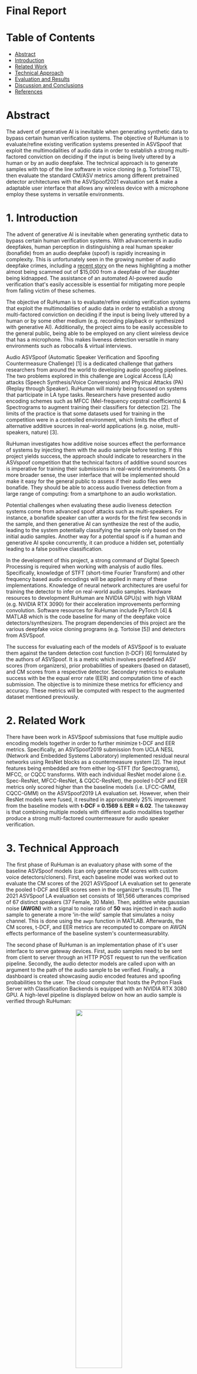 # Final Report
# Table of Contents
* [Abstract](#abstract)
* [Introduction](#1-introduction)
* [Related Work](#2-related-work)
* [Technical Approach](#3-technical-approach)
* [Evaluation and Results](#4-evaluation-and-results)
* [Discussion and Conclusions](#5-discussion-and-conclusions)
* [References](#6-references)

# Abstract
The advent of generative AI is inevitable when generating synthetic data to bypass certain human verification systems. The objective of RuHuman is to evaluate/refine existing verification systems presented in ASVSpoof that exploit the multimodalities of audio data in order to establish a strong multi-factored conviction on deciding if the input is being lively uttered by a human or by an audio deepfake. The technical approach is to generate samples with top of the line software in voice cloning (e.g. TortoiseTTS), then evaluate the standard CM/ASV metrics among different pretrained detector architectures with the ASVSpoof2021 evaluation set & make a adaptable user interface that allows any wireless device with a microphone employ these systems in versatile environments.

# 1. Introduction
The advent of generative AI is inevitable when generating synthetic data to bypass certain human verification systems. With advancements in audio deepfakes, human perception in distinguishing a real human speaker (bonafide) from an audio deepfake (spoof) is rapidly increasing in complexity. This is unfortunately seen in the growing number of audio deepfake crimes, including a [recent story](https://www.youtube.com/watch?v=Dfo2MMGZTvU) on the news highlighting a mother almost being scammed out of $15,000 from a deepfake of her daughter being kidnapped. The assistance of an automated AI-powered audio verification that's easily accessible is essential for mitigating more people from falling victim of these schemes.

The objective of RuHuman is to evaluate/refine existing verification systems that exploit the multimodalities of audio data in order to establish a strong multi-factored conviction on deciding if the input is being lively uttered by a human or by some other medium (e.g. recording playback or synthesized with generative AI). Additionally, the project aims to be easily accessible to the general public, being able to be employed on any client wireless device that has a microphone. This makes liveness detection versatile in many environments such as robocalls & virtual interviews.

Audio ASVSpoof (Automatic Speaker Verification and Spoofing Countermeasure Challenge) [1] is a dedicated challenge that gathers researchers from around the world to developing audio spoofing pipelines. The two problems explored in this challenge are Logical Access (LA) attacks (Speech Synthesis/Voice Conversions) and Physical Attacks (PA) (Replay through Speaker). RuHuman will mainly being focused on systems that participate in LA type tasks. Researchers have presented audio encoding schemes such as MFCC (Mel-frequency cepstral coefficients) & Spectrograms to augment training their classifiers for detection [2]. The limits of the practice is that some datasets used for training in the competition were in a controlled environment, which limits the effect of alternative additive sources in real-world applications (e.g. noise, multi-speakers, nature) [3].

RuHuman investigates how additive noise sources effect the performance of systems by injecting them with the audio sample before testing. If this project yields success, the approach should indicate to researchers in the ASVspoof competition that the technical factors of additive sound sources is imperative for training their submissions in real-world environments. On a more broader sense, the user interface that will be implemented should make it easy for the general public to assess if their audio files were bonafide. They should be able to access audio liveness detection from a large range of computing: from a smartphone to an audio workstation.

Potential challenges when evaluating these audio liveness detection systems come from advanced spoof attacks such as multi-speakers. For instance, a bonafide speaker can utter a words for the first few seconds in the sample, and then generative AI can synthesize the rest of the audio, leading to the system potentially classifying the sample only based on the initial audio samples. Another way for a potential spoof is if a human and generative AI spoke concurrently, it can produce a hidden set, potentially leading to a false positive classification. 

In the development of this project, a strong command of Digital Speech Processing is required when working with analysis of audio files. Specifically, knowledge of STFT (short-time Fourier Transform) and other frequency based audio encodings will be applied in many of these implementations. Knowledge of neural network architectures are useful for training the detector to infer on real-world audio samples. Hardware resources to development RuHuman are NVIDIA GPU(s) with high VRAM (e.g. NVIDIA RTX 3090) for their acceleration improvements performing convolution. Software resources for RuHuman include PyTorch [4] & MATLAB which is the code baseline for many of the deepfake voice detectors/synthesizers. The program dependencies of this project are the various deepfake voice cloning programs (e.g. Tortoise [5]) and detectors from ASVSpoof.

The success for evaluating each of the models of ASVSpoof is to evaluate them against the tandem detection cost function (t-DCF) [6] formulated by the authors of ASVSpoof. It is a metric which involves predefined ASV scores (from organizers), prior probabilities of speakers (based on dataset), and CM scores from a respective detector. Secondary metrics to evaluate success with be the equal error rate (EER) and computation time of each submission. The objective is to minimize these metrics for efficiency and accuracy. These metrics will be computed with respect to the augmented dataset mentioned previously.

# 2. Related Work

There have been work in ASVSpoof submissions that fuse multiple audio encoding models together in order to further minimize t-DCF and EER metrics. Specifically, an ASVSpoof2019 submission from UCLA NESL (Network and Embedded Systems Laboratory) implemented residual neural networks using ResNet blocks as a countermeasure system [2]. The input features being embedded are from either log-STFT (for Spectrograms), MFCC, or CQCC transforms. With each individual ResNet model alone (i.e. Spec-ResNet, MFCC-ResNet, & CQCC-ResNet), the pooled t-DCF and EER metrics only scored higher than the baseline models (i.e. LFCC-GMM, CQCC-GMM) on the ASVSpoof2019 LA evaluation set. However, when their ResNet models were fused, it resulted in approximately 25% improvement from the baseline models with **t-DCF = 0.1569** & **EER = 6.02**. The takeaway is that combining multiple models with different audio modalities together produce a strong multi-factored countermeasure for audio speaker verification. 

# 3. Technical Approach

The first phase of RuHuman is an evaluatory phase with some of the baseline ASVSpoof models (can only generate CM scores with custom voice detectors/cloners). First, each baseline model was worked out to evaluate the CM scores of the 2021 ASVSpoof LA evaluation set to generate the pooled t-DCF and EER scores seen in the organizer's results [1]. The 2021 ASVSpoof LA evaluation set consists of 181,566 utterances comprised of 67 distinct speakers (37 Female, 30 Male). Then, additive white gaussian noise **(AWGN)** with a signal to noise ratio of **50** was injected in each audio sample to generate a more 'in-the wild' sample that simulates a noisy channel. This is done using the <code>awgn</code> function in MATLAB. Afterwards, the CM scores, t-DCF, and EER metrics are recomputed to compare on AWGN effects performance of the baseline system's countermeasurablity.

The second phase of RuHuman is an implementation phase of it's user interface to serve gateway devices. First, audio samples need to be sent from client to server through an HTTP POST request to run the verification pipeline. Secondly, the audio detector models are called upon with an argument to the path of the audio sample to be verified. Finally, a dashboard is created showcasing audio encoded features and spoofing probabilities to the user. The cloud computer that hosts the Python Flask Server with Classification Backends is equipped with an NVIDIA RTX 3080 GPU. A high-level pipeline is displayed below on how an audio sample is verified through RuHuman:
<p align="center">
  <img src='./docs/media/RuHumanHighLevelDiagram.jpg' width='50%'>
</p>

## Overview of Cloners
**Tortoise [5]** is a multi-voice text to speech synthesis model which relies on autoregressive decoders, a text to audio text transformer known as CLVP (Contrastive Learning Voice Pretrained Transformer), and a DDPM (Denoising Diffusion Probabilistic Models). It synthesizes the prompt input by first passing it through CLVP to retrieve the optimal speech candidate given the prompt, then transforms it into a Mel Spectrogram which finally converts to an audio sample by using a vocoder. The optimization to generate semantically realistic outputs is by finetuning the autoregressive model in the latent space which has higher feature resolution then when discrete. The combination of models were trained on over 49,000 hours of data from known TTS datasets (LibriTTS,HiFiTTS) in addition to parsed samples from audiobooks and podcasts. Testing for RuHuman was done by inferencing on the default voice models found on it's GitHub repository [11]. 

**Apple Personal Voice [7]** is a personalized propietary voice cloner that has been released for the latest (at time of writing) version of iOS/macOS devices. It allows for synthesis of personal voices by taking in 150 locally recorded bonafide utterances (around 15 mins in length) from the user. Training the model is done locally on the device and takes several hours to complete the model (due to how it's computed). Once completed the user can synthesize text to speech of their own personal voice to be lively uttered through their device. Due to the nature of how new the feature is and being restrictive to Apple devices (at time of writing), exporting the model and even it's samples is a bit tedious (i.e. by converting a screen recorded video into audio).  Thus, only a qualitative assesment is done with human perception (trained with author's personal voice) with some individual samples pass through RuHuman's user interface for testing.

## Overview of Detectors
**LFCC-GMM/CQCC-GMM [9]** are baseline countermeasure systems from ASVSpoof that rely on Gaussian Mixture Models for clustering an input sample into a distribution that is comprised of the linear combination of normal distributions (model uses 512 distributions). The weights of each normal distribution is determined by the Expectation-Maximisation (EM) algorithm which add up to one. It outputs the log-likelihood ratio (LLR) between being bonafide over being spoofed. LFCC (Linear Frequency Cepstral Coefficients) is an audio feature which maps frequency powers through a linear filter bank (LFCC-GMM has 70 filters) whose representation is taking the DCT of the log of the coefficients. CQCC (Constant Q Cepstral Coefficient) is a similar audio feature which maps frequency powers through the constant Q transform, then take the DCT of the log of it's coefficients (CQCC-GMM uses 19 coefficients). Feature encoding using cepstral features are important because it emphasizes frequency components use for speaker utterance (i.e. CQCC emphasis more spectro/temporal resolution at lower/higher frequencies).

**RawNet2 [10]** is an end to end raw audio spoofing pipeline from ASVSpoof that relies on neural networks for classifying between bonafide and spoofed utterances. The initial layer is encoded through a Mel Sinc filter bank because of it's frequency emphasis for anti-spoofing. The input is truncated to 64,000 samples (4 seconds assuming 16Khz sampling rate) as a means of control through the input layer. Afterwards, it is passed through a sequence of ResBlock layers with skip connection and feature map scaling (FMS) to enable classification of discriminative information with attention. Finally, the model output, represented as a two-class likelihood between bonafide and spoof, is constructed by passing the res blocks output to a GRU (Gate-Recurrent Unit) and a fully connected layer. It's baseline performance compared to the GMM models improved with lower pooled EER and t-DCF metrics.

All baseline models from ASVSpoof outlined above were pretrained on the ASVSpoof2019 LA training set [3]. It consists of 25,380 samples, partitioned from 20/107 distinct speakers from the total dataset.

Out of concern that **Tortoise [5]** might be ethically misused, the authors developed a countermeasure against the main cloner in order to produce the likelihood that a sample was generated by the program. The classifier architecture [11] is an audio mini encoder with a classifier head which consists of a Res block (containing normalization, sigmoid activation and 1D convolution) that goes through cross-entropy loss to return the probability of the audio sample being generated by TortoiseTTS. It compensates with noise by distributing 20% of the sample's probability mass to the labels during initialization. RuHuman considers the classifier from Tortoise as an 'Out in the Wild' detector model since it was trained on a huge dataset as outlined in the previous section of it's counterpart.

## Overview of User Interface 
The user interface is implemented in Python Flask to server an HTTPS Web App for RuHuman. The front-end consists of two options to upload an audio sample: by recording live or uploading an audio sample. Recording a live sample is achieved by utilizing the <code>getUserMedia()</code> and <code>MediaRecorder()</code> function and saving a blob to an HTML form. Uploading an audio file is simply creating an HTML form and allowing file inputs to be uploaded to the form. Users can also choose a detector model to use for verification, which is sent to the server via another input in the form. The user interface for the front-end is shown below:

<p align="center">
  <img src='./docs/media/progress/UI_1.png' width='100%'>
</p>


The back-end consists of linking the form to a POST request in Python, which then calls on the selected detector from the front-end form to run it's verification pipeline. RuHuman firsts needs to convert the uploaded audio sample to the respective input format for each detector, which does so by invoking <code>ffmpeg</code>. To call each detector, refactored callable functions are manually created for each individual detector model with arguments to the path of the recently uploaded audio file (by default pipelines are meant to run on entire datasets). Detector functions are then imported to the Flask front-end by using absolute paths to either the refactored Python function files (Python-based) or <code>matlab.engine</code> (MATLAB-based). The outputs (either LLR or raw probability) from the detectors are showcased as a percentage. This output is visualized on a dashboard in addition to other metrics such as computation time, the uploaded audio, and it's Mel Spectrogram (plotted with <code>librosa</code>). An example dashboard is shown below: 

<p align="center">
  <img src='./docs/media/progress/UI_2.png' width='100%'>
</p>


# 4. Evaluation and Results

## Phase 1: Evaluation of Metrics:
### Accuracy: t-DCF & EER
Tabulated Below are Pooled t-DCF and EERs for the 2021 ASVSpoof Evaluation Set for it's Baseline Models with & without AWGN:

| Detector Architecture (Normal)  | Pooled t-DCF | Pooled EER (%)
| ------------- | ------------- | ------------- |
| Baseline LFCC-GMM (MATLAB)  | 0.5758  | 19.30  |
| Baseline CQCC-GMM (MATLAB)  | 0.4964  | 15.62  |
| Baseline RawNet2 (MATLAB)  | 0.4255  | 9.49  |

| Detector Architecture (AWGN)  | Pooled t-DCF | Pooled EER (%)
| ------------- | ------------- | ------------- |
| Baseline LFCC-GMM (MATLAB)  | 0.8527  | 41.33  |
| Baseline CQCC-GMM (MATLAB)  | 0.7609  | 31.99  |
| Baseline RawNet2 (MATLAB)  | 0.3317  | 7.23  |

The full raw CM Scores that generated the above metrics using <code>eval-package</code> can be found in the [results](https://github.com/dotimothy/RuHuman/tree/main/docs/results) folder of this repository.

### Efficiency: Computation Time
Tabulated Below are Average Computation Times for verifying a sample from the ASVSpoof2021 LA evaluation dataset. For context, each audio sample is approximately 3-5 seconds in length.

| Detector Architecture  | Average Computation Time (s) |
| ------------- | ------------- 
| Tortoise Audio Mini Encoder (Python)  | 0.22  |
| Baseline LFCC-GMM (MATLAB)  | 0.18  | 
| Baseline CQCC-GMM (MATLAB)  | 0.27  | 
| Baseline RawNet2 (Python)  | 0.30  | 

## Phase 2: Implementation of User Interface
The user interface has been completed and is showcased in the following YouTube video: 
[https://youtu.be/KU3gJ5L9Puw](https://youtu.be/KU3gJ5L9Puw) 
<p align="center">
  <a target="_blank" href="https://youtu.be/KU3gJ5L9Puw"><img src='./docs/media/progress/UI_2.png' width='80%'></a>
</p>

# 5. Discussion and Conclusions

From the primary evaluation of metrics in phase 1, it is indicative that additive noise can be injected to enhance an adversarial spoofing attack to being successful. For the GMMs with LFCC/CQCC embeddings, the rates for pooled t-DCF and EER increased by **48.8/53.2%** and **114.1/104.8%** respectively. An interesting observation is that the RawNet2 rates for pooled t-DCF and EER actually decreased by **22%** and **23.8%** when AWGN was applied to the evaluation set. Perhaps this is due to the initial layer of Mel Sinc Filters which mitigated the effect of the AWGN before passing through the Res blocks. On an efficiency note, all the detectors were able to predict an audio sample within less than a second, making them usable for liveness detection. Finally, the user interface was deployed and tested to be easily accessible from gateway devices.

A future iteration of this project is to isolate noise sources as a preprocessing step to prevent it from being sent to the detectors. Noise should be mitigated as a factor when a CM score is computed for a specific utterance. Another application from this project is to forward the classifier outputs to an embedded control system (e.g. turning a light red/green on whether the sample is spoofed/bonafide) for performative action which requires liveness detection. Finally, RuHuman's audio verification can be fused with other modalities of liveness detection (i.e. video deep fake detection) for a complete system for detecting deepfakes. Audio generative models are advancing rapidly with state of the art deepfakes, thus a complement of a multi-modal discriminator for distinguishing bonadife from spoof is imperative, which is what RuHuman strives to achieve.  


# 6. References

[1] X. Liu et al., "ASVspoof 2021: Towards Spoofed and Deepfake Speech Detection in the Wild," in IEEE/ACM Transactions on Audio, Speech, and Language Processing, vol. 31, pp. 2507-2522, 2023, doi: 10.1109/TASLP.2023.3285283.

[2] M. Alzantot, Z. Wang, and M. B. Srivastava, "Deep Residual Neural Networks For Audio Spoofing Detection," 2019, arXiv:1907.00501.

[3] A. Nautsch et al., ‘ASVspoof 2019: Spoofing Countermeasures for the Detection of Synthesized, Converted and Replayed Speech’, IEEE Transactions on Biometrics, Behavior, and Identity Science, vol. 3, no. 2, pp. 252–265, Apr. 2021.

[4] A. Paszke et al., "PyTorch: An Imperative Style, High-Performance Deep Learning Library", in Proceedings of the 33rd International Conference on Neural Information Processing Systems, Red Hook, NY, USA: Curran Associates Inc., 2019.

[5] J. Betker, ‘Better speech synthesis through scaling’, arXiv [cs.SD]. 2023.

[6] T. Kinnunen et al., "t-DCF: a Detection Cost Function for the Tandem Assessment of Spoofing Countermeasures and Automatic Speaker Verification", arXiv [eess.AS]. 2019.

[7] Apple Newsroom, "Apple previews Live Speech, Personal Voice, and more new accessibility features", https://www.apple.com/newsroom/2023/05/apple-previews-live-speech-personal-voice-and-more-new-accessibility-features/.

[8] M. Todisco, H. Delgado and N. Evans, "Constant Q cepstral coefficients: a spoofing countermeasure for automatic speaker verification", Computer, Speech and Language, vol. 45, pp. 516 –535, 2017.

[9] H. Tak, J. Patino, A. Nautsch, N. Evans, M. Todisco, "Spoofing Attack Detection using the Non-linear Fusion of Sub-band Classifiers" in Proc INTERSPEECH, 2020.

[10] H. Tak, J. Patino, M. Todisco, A. Nautsch, N. Evans, and A. Larcher, ‘End-to-End anti-spoofing with RawNet2’, in IEEE International Conference on Acoustics, Speech and Signal Processing (ICASSP), 2021, pp. 6369–6373.

[11] J. Betker, TorToiSe text-to-speech. https://github.com/neonbjb/tortoise-tts.